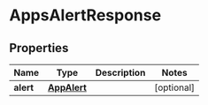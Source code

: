 

# AppsAlertResponse


## Properties

| Name | Type | Description | Notes |
|------------ | ------------- | ------------- | -------------|
|**alert** | [**AppAlert**](AppAlert.md) |  |  [optional] |



